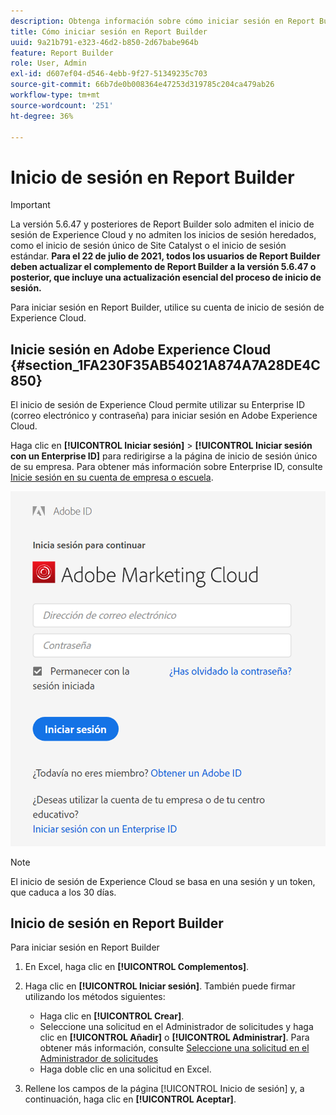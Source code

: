```yaml
---
description: Obtenga información sobre cómo iniciar sesión en Report Builder con su cuenta de inicio de sesión de Experience Cloud.
title: Cómo iniciar sesión en Report Builder
uuid: 9a21b791-e323-46d2-b850-2d67babe964b
feature: Report Builder
role: User, Admin
exl-id: d607ef04-d546-4ebb-9f27-51349235c703
source-git-commit: 66b7de0b008364e47253d319785c204ca479ab26
workflow-type: tm+mt
source-wordcount: '251'
ht-degree: 36%

---
```


# Inicio de sesión en Report Builder

>[!IMPORTANT]
>
>La versión 5.6.47 y posteriores de Report Builder solo admiten el inicio de sesión de Experience Cloud y no admiten los inicios de sesión heredados, como el inicio de sesión único de Site Catalyst o el inicio de sesión estándar. **Para el 22 de julio de 2021, todos los usuarios de Report Builder deben actualizar el complemento de Report Builder a la versión 5.6.47 o posterior, que incluye una actualización esencial del proceso de inicio de sesión.**

Para iniciar sesión en Report Builder, utilice su cuenta de inicio de sesión de Experience Cloud.

## Inicie sesión en Adobe Experience Cloud {#section_1FA230F35AB54021A874A7A28DE4C850}

El inicio de sesión de Experience Cloud permite utilizar su Enterprise ID (correo electrónico y contraseña) para iniciar sesión en Adobe Experience Cloud.

Haga clic en **[!UICONTROL Iniciar sesión]** > **[!UICONTROL Iniciar sesión con un Enterprise ID]** para redirigirse a la página de inicio de sesión único de su empresa. Para obtener más información sobre Enterprise ID, consulte [Inicie sesión en su cuenta de empresa o escuela](https://helpx.adobe.com/es/enterprise/kb/enterprise-id-faq.html#whatis).

![Captura de pantalla que muestra la ventana de inicio de sesión de Adobe Experience Cloud con las opciones para iniciar sesión con o sin su Adobe ID](assets/adobe_id_login.png)

>[!NOTE]
>
>El inicio de sesión de Experience Cloud se basa en una sesión y un token, que caduca a los 30 días.

## Inicio de sesión en Report Builder

Para iniciar sesión en Report Builder

1. En Excel, haga clic en **[!UICONTROL Complementos]**.
1. Haga clic en **[!UICONTROL Iniciar sesión]**. También puede firmar utilizando los métodos siguientes:

   * Haga clic en **[!UICONTROL Crear]**.
   * Seleccione una solicitud en el Administrador de solicitudes y haga clic en **[!UICONTROL Añadir]** o **[!UICONTROL Administrar]**. Para obtener más información, consulte [Seleccione una solicitud en el Administrador de solicitudes](/help/analyze/report-builder/manage-requests/r-arb-manage-requests.md)
   * Haga doble clic en una solicitud en Excel.

1. Rellene los campos de la página [!UICONTROL Inicio de sesión] y, a continuación, haga clic en **[!UICONTROL Aceptar]**.
